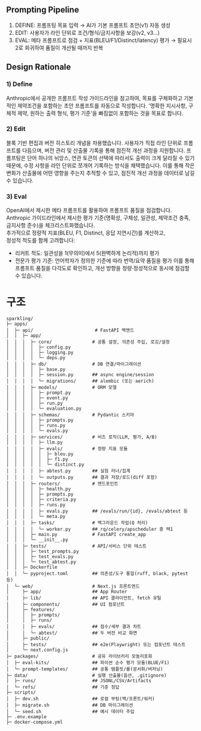 ## Prompting Pipeline
1) DEFINE: 프롬프팅 목표 입력 → AI가 기본 프롬프트 초안(v1) 자동 생성
2) EDIT: 사용자가 라인 단위로 조건/형식/금지사항을 보강(v2, v3…)
3) EVAL: 메타 프롬프트로 점검 + 지표(BLEU/F1/Distinct/latency) 평가
→ 필요시 2로 회귀하여 품질이 개선될 때까지 반복

## Design Rationale
### 1) Define
Anthropic에서 공개한 프롬프트 작성 가이드라인을 참고하여, 목표를 구체화하고 기본적인 제약조건을 포함하는 초안 프롬프트를 자동으로 작성합니다.
'명확한 지시사항, 구체적 제약, 원하는 출력 형식, 평가 기준'을 빠짐없이 포함하는 것을 목표로 합니다.

### 2) Edit
블록 기반 편집과 버전 히스토리 개념을 차용했습니다. 사용자가 직접 라인 단위로 프롬프트를 다듬으며, 버전 관리 및 산출물 기록을 통해 점진적 개선 과정을 지원합니다.
프롬프팅은 단어 하나의 뉘앙스, 연관 토큰의 선택에 따라서도 출력이 크게 달라질 수 있기 때문에, 수정 사항을 라인 단위로 쪼개어 기록하는 방식을 채택했습니다. 이를 통해 작은 변화가 산출물에 어떤 영향을 주는지 추적할 수 있고, 점진적 개선 과정을 데이터로 남길 수 있습니다.  

### 3) Eval  
OpenAI에서 제시한 메타 프롬프트를 활용하여 프롬프트 품질을 점검합니다.  
Anthropic 가이드라인에서 제시한 평가 기준(명확성, 구체성, 일관성, 제약조건 충족, 금지사항 준수)을 체크리스트화했습니다.  
추가적으로 정량적 지표(BLEU, F1, Distinct, 응답 지연시간)를 계산하고,  
정성적 척도를 함께 고려합니다:
- 리커트 척도: 일관성을 1(무의미)에서 5(완벽하게 논리적)까지 평가
- 전문가 평가 기준: 언어학자가 정의한 기준에 따라 번역/요약 품질을 평가 
이를 통해 프롬프트 품질을 다각도로 확인하고, 개선 방향을 정량·정성적으로 동시에 점검할 수 있습니다.


# 구조
```
sparkling/
├─ apps/
│  ├─ api/                       # FastAPI 백엔드
│  │  ├─ app/
│  │  │  ├─ core/               # 공통 설정, 의존성 주입, 로깅/설정
│  │  │  │  ├─ config.py
│  │  │  │  ├─ logging.py
│  │  │  │  └─ deps.py
│  │  │  ├─ db/                 # DB 연결/마이그레이션
│  │  │  │  ├─ base.py
│  │  │  │  ├─ session.py       ## async engine/session
│  │  │  │  └─ migrations/      ## alembic (또는 aerich)
│  │  │  ├─ models/             # ORM 모델
│  │  │  │  ├─ prompt.py
│  │  │  │  ├─ event.py
│  │  │  │  ├─ run.py
│  │  │  │  └─ evaluation.py
│  │  │  ├─ schemas/            # Pydantic 스키마
│  │  │  │  ├─ prompts.py
│  │  │  │  ├─ runs.py
│  │  │  │  └─ evals.py
│  │  │  ├─ services/           # 비즈 로직(LLM, 평가, A/B)
│  │  │  │  ├─ llm.py
│  │  │  │  ├─ evals/           # 정량 지표 모듈
│  │  │  │  │  ├─ bleu.py
│  │  │  │  │  ├─ f1.py
│  │  │  │  │  └─ distinct.py
│  │  │  │  ├─ abtest.py        ## 실험 러너/집계
│  │  │  │  └─ outputs.py       ## 결과 저장/로드(diff 포함)
│  │  │  ├─ routers/            # 엔드포인트
│  │  │  │  ├─ health.py
│  │  │  │  ├─ prompts.py
│  │  │  │  ├─ criteria.py
│  │  │  │  ├─ runs.py
│  │  │  │  ├─ evals.py         ## /evals/run/{id}, /evals/abtest 등
│  │  │  │  └─ meta.py
│  │  │  ├─ tasks/              # 백그라운드 작업(Q 처리)
│  │  │  │  └─ worker.py        ## rq/celery/apscheduler 중 택1
│  │  │  ├─ main.py             # FastAPI create_app
│  │  │  └─ __init__.py
│  │  ├─ tests/                 # API/서비스 단위 테스트
│  │  │  ├─ test_prompts.py
│  │  │  ├─ test_evals.py
│  │  │  └─ test_abtest.py
│  │  ├─ Dockerfile
│  │  └─ pyproject.toml         ## 의존성/도구 통일(ruff, black, pytest 등)
│  └─ web/                      # Next.js 프론트엔드
│     ├─ app/                   ## App Router
│     ├─ lib/                   ## API 클라이언트, fetch 유틸
│     ├─ components/            ## UI 컴포넌트
│     ├─ features/
│     │  ├─ prompts/
│     │  ├─ runs/
│     │  ├─ evals/              ## 점수/세부 결과 차트
│     │  └─ abtest/             ## 두 버전 비교 화면
│     ├─ public/
│     ├─ tests/                 ## e2e(Playwright) 또는 컴포넌트 테스트
│     └─ next.config.js
├─ packages/                    # 공유 라이브러리 모놀리포화
│  ├─ eval-kits/                ## 파이썬 순수 평가 모듈(BLUE/F1)
│  └─ prompt-templates/         ## 공통 템플릿/롤(문서화/버저닝)
├─ data/                        # 실행 산출물(옵션, .gitignore)
│  ├─ runs/                     ## JSONL/CSV/Artifacts
│  └─ refs/                     ## 기준 정답
├─ scripts/
│  ├─ dev.sh                    ## 로컬 부팅(백/프론트/워커)
│  ├─ migrate.sh                ## DB 마이그레이션
│  └─ seed.sh                   ## 예시 데이터 주입
├─ .env.example
├─ docker-compose.yml
```
